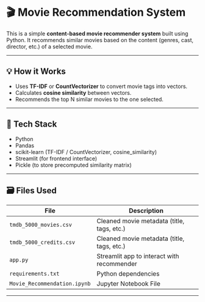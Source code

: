 # 🎬 Movie Recommendation System

This is a simple **content-based movie recommender system** built using Python. It recommends similar movies based on the content (genres, cast, director, etc.) of a selected movie.

---

## 💡 How it Works

- Uses **TF-IDF** or **CountVectorizer** to convert movie tags into vectors.
- Calculates **cosine similarity** between vectors.
- Recommends the top N similar movies to the one selected.

---

## 🧠 Tech Stack

- Python
- Pandas
- scikit-learn (TF-IDF / CountVectorizer, cosine_similarity)
- Streamlit (for frontend interface)
- Pickle (to store precomputed similarity matrix)

---

## 🗃 Files Used

| File                         | Description                                      |
|------------------------------|--------------------------------------------------|
| `tmdb_5000_movies.csv`       | Cleaned movie metadata (title, tags, etc.)       |
| `tmdb_5000_credits.csv`      | Cleaned movie metadata (title, tags, etc.)       |
| `app.py`                     | Streamlit app to interact with recommender       |
| `requirements.txt`           | Python dependencies                              |
| `Movie_Recommendation.ipynb` | Jupyter Notebook File                            |

---


